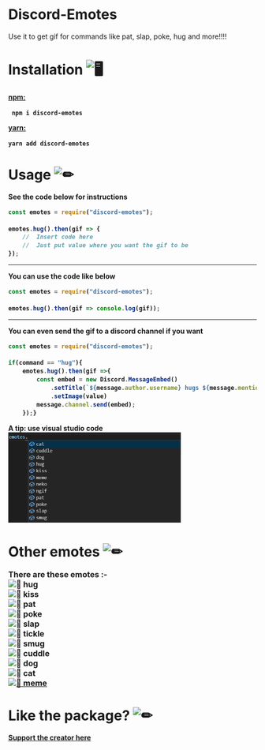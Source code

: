 # Discord-Emotes
Use it to get gif for commands like pat, slap, poke, hug and more!!!!

# Installation <img src="https://cdn.discordapp.com/emojis/316264057659326464.png?v=1" alt = "🖥" width="35px">
<b><a href = "https://www.npmjs.com/package/discord-emotes"> npm: </a><b> 
<p>
<code> npm i discord-emotes </code>
    <p><b><a href = "https://classic.yarnpkg.com/en/package/discord-emotes"> yarn: </a></p>
        <code>yarn add discord-emotes </code>

# Usage <img src="https://cdn.discordapp.com/emojis/757399420319825950.png?v=1" alt = "✏" width="35px">
<b>See the code below for instructions</b>
```js
const emotes = require("discord-emotes");

emotes.hug().then(gif => {
    //  Insert code here
    //  Just put value where you want the gif to be
});                                     
```
***
<b>You can use the code like below</b><b>
```js
const emotes = require("discord-emotes");

emotes.hug().then(gif => console.log(gif));                                     
```
***
<b>You can even send the gif to a discord channel if you want</b>
```js
const emotes = require("discord-emotes");

if(command == "hug"){
    emotes.hug().then(gif =>{
        const embed = new Discord.MessageEmbed()
            .setTitle(`${message.author.username} hugs ${message.mentions.users.first().username}`)
            .setImage(value)
        message.channel.send(embed);
    });}
```
<b>
A tip: use visual studio code <br>
<img src = "https://github.com/TheRamann/Discord-Emotes/blob/main/Md%20Files/Preview.png?raw=true" width = "350">

# Other emotes <img src="https://cdn.discordapp.com/emojis/781428090454147092.gif?v=1" alt = "✏" width="35px">
 <font size="3"> There are these emotes :- <br>
<img src="https://cdn.discordapp.com/emojis/563830235259338762.png?v=1" alt = "📝" width="15px"> hug <br> 
<img src="https://cdn.discordapp.com/emojis/563830235259338762.png?v=1" alt = "📝" width="15px"> kiss <br>
<img src="https://cdn.discordapp.com/emojis/563830235259338762.png?v=1" alt = "📝" width="15px"> pat <br>
<img src="https://cdn.discordapp.com/emojis/563830235259338762.png?v=1" alt = "📝" width="15px"> poke <br>
<img src="https://cdn.discordapp.com/emojis/563830235259338762.png?v=1" alt = "📝" width="15px"> slap <br>
<img src="https://cdn.discordapp.com/emojis/563830235259338762.png?v=1" alt = "📝" width="15px"> tickle <br>
<img src="https://cdn.discordapp.com/emojis/563830235259338762.png?v=1" alt = "📝" width="15px"> smug <br>
<img src="https://cdn.discordapp.com/emojis/563830235259338762.png?v=1" alt = "📝" width="15px"> cuddle <br>
<img src="https://cdn.discordapp.com/emojis/563830235259338762.png?v=1" alt = "📝" width="15px"> dog <br>
<img src="https://cdn.discordapp.com/emojis/563830235259338762.png?v=1" alt = "📝" width="15px"> cat <br>
<a href = "https://github.com/TheRamann/Discord-Emotes/blob/main/Md%20Files/meme.md"><img src="https://cdn.discordapp.com/emojis/563830235259338762.png?v=1" alt = "📝" width="15px"> meme <br> </a>
</font>

# Like the package? <img src="https://cdn.discordapp.com/emojis/599598716521021441.gif?v=1" alt = "✏" width="35px">
<a href = "https://www.buymeacoffee.com/TheRamann">
Support the creator here
</a>